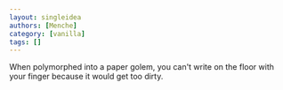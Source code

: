 ```yaml
---
layout: singleidea
authors: [Menche]
category: [vanilla]
tags: []
---
```

When polymorphed into a paper golem, you can't write on the floor with your finger because it would get too dirty.
